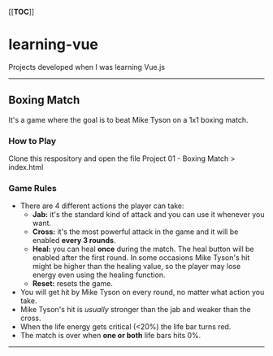 [[__TOC__]]

# learning-vue
Projects developed when I was learning Vue.js

---

## Boxing Match
It's a game where the goal is to beat Mike Tyson on a 1x1 boxing match.

### How to Play
Clone this respository and open the file Project 01 - Boxing Match > index.html

### Game Rules
- There are 4 different actions the player can take:
  - **Jab:** it's the standard kind of attack and you can use it whenever you want.
  - **Cross:** it's the most powerful attack in the game and it will be enabled **every 3 rounds**.
  - **Heal:** you can heal **once** during the match. The heal button will be enabled after the first round. In some occasions Mike Tyson's hit might be higher than the healing value, so the player may lose energy even using the healing function.
  - **Reset:** resets the game.
- You will get hit by Mike Tyson on every round, no matter what action you take.
- Mike Tyson's hit is *usually* stronger than the jab and weaker than the cross.
- When the life energy gets critical (<20%) the life bar turns red.
- The match is over when **one or both** life bars hits 0%.

---